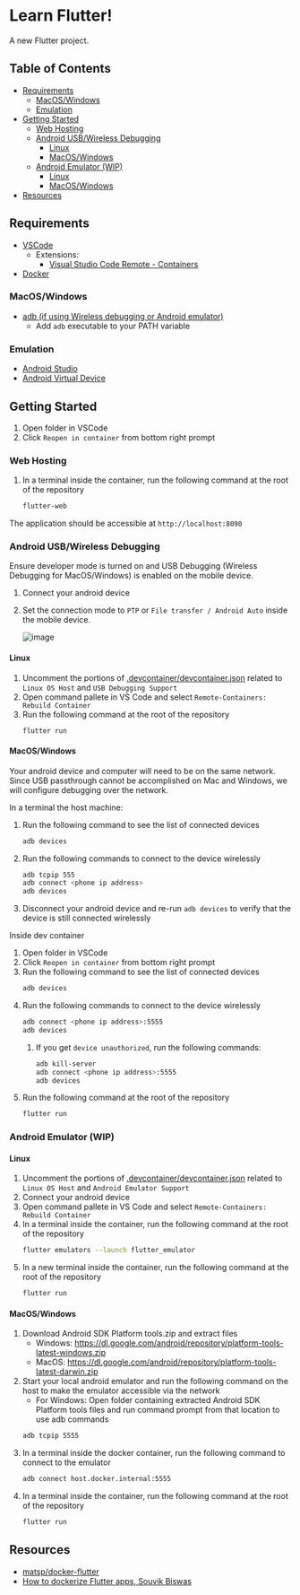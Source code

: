 # Learn Flutter!<!-- omit in toc -->

A new Flutter project.

## Table of Contents<!-- omit in toc -->
- [Requirements](#requirements)
   - [MacOS/Windows](#macoswindows)
   - [Emulation](#emulation)
- [Getting Started](#getting-started)
   - [Web Hosting](#web-hosting)
   - [Android USB/Wireless Debugging](#android-usbwireless-debugging)
      - [Linux](#linux)
      - [MacOS/Windows](#macoswindows-1)
   - [Android Emulator (WIP)](#android-emulator-wip)
      - [Linux](#linux-1)
      - [MacOS/Windows](#macoswindows-2)
- [Resources](#resources)

## Requirements

- [VSCode](https://code.visualstudio.com/)
  - Extensions:
    - [Visual Studio Code Remote - Containers](https://marketplace.visualstudio.com/items?itemName=ms-vscode-remote.remote-containers)
- [Docker](https://docs.docker.com/get-docker/)

### MacOS/Windows

- [adb (if using Wireless debugging or Android emulator)](https://developer.android.com/studio/releases/platform-tools#downloads)
  - Add `adb` executable to your PATH variable

### Emulation

- [Android Studio](https://developer.android.com/studio)
- [Android Virtual Device](https://developer.android.com/studio/run/managing-avds)

## Getting Started

1. Open folder in VSCode
1. Click `Reopen in container` from bottom right prompt

### Web Hosting

1. In a terminal inside the container, run the following command at the root of the repository
   ```bash
   flutter-web
   ```

The application should be accessible at `http://localhost:8090`

### Android USB/Wireless Debugging

Ensure developer mode is turned on and USB Debugging (Wireless Debugging for MacOS/Windows) is enabled on the mobile device.
1. Connect your android device
1. Set the connection mode to `PTP` or `File transfer / Android Auto` inside the mobile device.

   ![image](https://user-images.githubusercontent.com/6665964/141025055-1ee27ecb-b912-47c1-94d3-7cc09da6bc9a.png)

#### Linux

1. Uncomment the portions of [.devcontainer/devcontainer.json](./.devcontainer/devcontainer.json) related to `Linux OS Host` and `USB Debugging Support`
1. Open command pallete in VS Code and select `Remote-Containers: Rebuild Container`
1. Run the following command at the root of the repository
   ```bash
   flutter run
   ```

#### MacOS/Windows

Your android device and computer will need to be on the same network. Since USB passthrough cannot be accomplished on Mac and Windows, we will configure debugging over the network.

In a terminal the host machine:
1. Run the following command to see the list of connected devices
   ```bash
   adb devices
   ```
1. Run the following commands to connect to the device wirelessly
   ```bash
   adb tcpip 555
   adb connect <phone ip address>
   adb devices
   ```
1. Disconnect your android device and re-run `adb devices` to verify that the device is still connected wirelessly

Inside dev container
1. Open folder in VSCode
1. Click `Reopen in container` from bottom right prompt
1. Run the following command to see the list of connected devices
   ```bash
   adb devices
   ```
1. Run the following commands to connect to the device wirelessly
   ```bash
   adb connect <phone ip address>:5555
   adb devices
   ```
   1. If you get `device unauthorized`, run the following commands:
      ```bash
      adb kill-server
      adb connect <phone ip address>:5555
      adb devices
1. Run the following command at the root of the repository
   ```bash
   flutter run
   ```

### Android Emulator (WIP)

#### Linux

1. Uncomment the portions of [.devcontainer/devcontainer.json](./.devcontainer/devcontainer.json) related to `Linux OS Host` and `Android Emulator Support`
1. Connect your android device
1. Open command pallete in VS Code and select `Remote-Containers: Rebuild Container`
1. In a terminal inside the container, run the following command at the root of the repository
   ```bash
   flutter emulators --launch flutter_emulator
   ```
1. In a new terminal inside the container, run the following command at the root of the repository
   ```bash
   flutter run
   ```

#### MacOS/Windows

1. Download Android SDK Platform tools.zip and extract files
   - Windows: https://dl.google.com/android/repository/platform-tools-latest-windows.zip
   - MacOS: https://dl.google.com/android/repository/platform-tools-latest-darwin.zip
3. Start your local android emulator and run the following command on the host to make the emulator accessible via the network
   - For Windows: Open folder containing extracted Android SDK Platform tools files and run command prompt from that location to use adb commands
   ```bash
   adb tcpip 5555
   ```
1. In a terminal inside the docker container, run the following command to connect to the emulator
   ```bash
   adb connect host.docker.internal:5555
   ```
1. In a terminal inside the container, run the following command at the root of the repository
   ```bash
   flutter run
   ```

## Resources
- [matsp/docker-flutter](https://github.com/matsp/docker-flutter)
- [How to dockerize Flutter apps, Souvik Biswas](https://blog.codemagic.io/how-to-dockerize-flutter-apps/)

